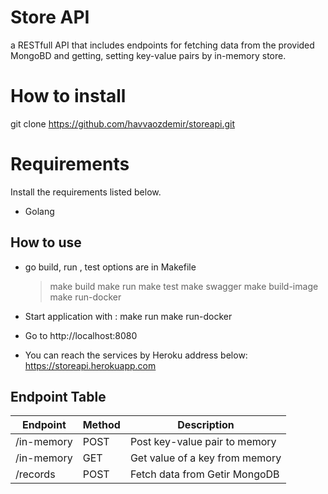 # Store API

a RESTfull API that includes endpoints for fetching data from the provided MongoBD and getting, setting key-value pairs by in-memory store.

# How to install

git clone https://github.com/havvaozdemir/storeapi.git

# Requirements

Install the requirements listed below.

* Golang 

## How to use
* go build, run , test options are in Makefile
    >make build
    >make run
    >make test
    >make swagger
    >make build-image
    >make run-docker

* Start application with : 
    make run
    make run-docker

* Go to http://localhost:8080

* You can reach the services by Heroku address below:
    https://storeapi.herokuapp.com

## Endpoint Table

| Endpoint        | Method | Description                       |
| ----------------|--------|-----------------------------------|
| /in-memory      | POST   | Post key-value pair to memory     |
| /in-memory      | GET    | Get value of a key from memory    |
| /records        | POST   | Fetch data from Getir MongoDB     |